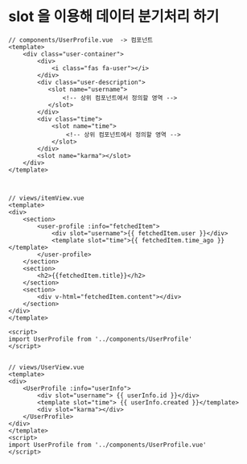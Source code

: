 # slot 을 이용해 데이터 분기처리 하기

    // components/UserProfile.vue  -> 컴포넌트
    <template>
        <div class="user-container">
            <div>
                <i class="fas fa-user"></i>
            </div>
            <div class="user-description">
               <slot name="username">
                   <!-- 상위 컴포넌트에서 정의할 영역 -->
               </slot>
            </div>
            <div class="time">
                <slot name="time">
                    <!-- 상위 컴포넌트에서 정의할 영역 -->
                </slot>
            </div>
            <slot name="karma"></slot>
        </div>    
    </template>
    
    
    
    // views/itemView.vue
    <template>
    <div>
        <section>
            <user-profile :info="fetchedItem">
                <div slot="username">{{ fetchedItem.user }}</div>
                <template slot="time">{{ fetchedItem.time_ago }}</template>
            </user-profile>
        </section>
        <section>
            <h2>{{fetchedItem.title}}</h2>
        </section>
        <section>
            <div v-html="fetchedItem.content"></div>
        </section>
    </div>
    </template>

    <script>
    import UserProfile from '../components/UserProfile'
    </script>


    // views/UserView.vue
    <template>
    <div>
        <UserProfile :info="userInfo">
            <div slot="username"> {{ userInfo.id }}</div>
            <template slot="time"> {{ userInfo.created }}</template>
            <div slot="karma"></div>
        </UserProfile>
    </div>
    </template>
    <script>
    import UserProfile from '../components/UserProfile.vue'
    </script>


